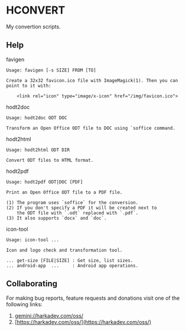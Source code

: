 # HCONVERT

My convertion scripts.

## Help

favigen

    Usage: favigen [-s SIZE] FROM [TO]
    
    Create a 32x32 favicon.ico file with ImageMagick(1). Then you can
    point to it with:
    
        <link rel="icon" type="image/x-icon" href="/img/favicon.ico">

hodt2doc

    Usage: hodt2doc ODT DOC
    
    Transform an Open Office ODT file to DOC using `soffice command.

hodt2html

    Usage: hodt2html ODT DIR
    
    Convert ODT files to HTML format.

hodt2pdf

    Usage: hodt2pdf ODT|DOC [PDF]
    
    Print an Open Office ODT file to a PDF file.
    
    (1) The program uses `soffice` for the conversion.
    (2) If you don't specify a PDF it will be created next to
        the ODT file with `.odt` replaced with `.pdf`.
    (3) It also supports `docx` and `doc`.

icon-tool

    Usage: icon-tool ...
    
    Icon and logo check and transformation tool.
    
    ... get-size [FILE|SIZE] : Get size, list sizes.
    ... android-app  ...     : Android app operations.

## Collaborating

For making bug reports, feature requests and donations visit
one of the following links:

1. [gemini://harkadev.com/oss/](gemini://harkadev.com/oss/)
2. [https://harkadev.com/oss/](https://harkadev.com/oss/)

